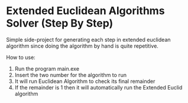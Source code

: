 # Extended Euclidean Algorithms Solver (Step By Step)

Simple side-project for generating each step in extended euclidean algorithm 
since doing the algorithm by hand is quite repetitive.

How to use:  
 
1. Run the program main.exe
2. Insert the two number for the algorithm to run
3. It will run Euclidean Algorithm to check its final remainder 
4. If the remainder is 1 then it will automatically run the Extended Euclid algorithm

